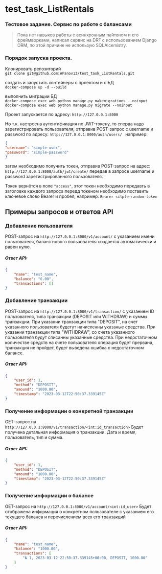 # test_task_ListRentals
### Тестовое задание. Сервис по работе с балансами

> Пока нет навыков работы с асинхронным пайтоном и его фреймворками,
> написал сервис на DRF с использованием Django ORM, 
> по этой причине не использую SQLAlcemistry.

### Порядок запуска проекта.

Клонировать репозиторий  
`git clone git@github.com:APanov13/test_task_ListRentals.git`

создать и запустить контейнеры с проектом и с БД  
`docker-compose up -d --build`

выполнить миграции БД  
`docker-compose exec web python manage.py makemigrations --noinput`  
`docker-compose exec web python manage.py migrate --noinput`

Проект запускается по адресу: `http://127.0.0.1:8000`  

Но т.к. настроена аутентификация по JWT-токену, то сперва надо зарегистрировать пользователя, отправив POST-запрос с username и password по адресу:   `http://127.0.0.1:8000/auth/users/ `
например:  
```json
{
"username": "simple-user", 
"password": "simple-password"
}
```

затем необходимо получить токен, отправив POST-запрос на адрес: `http://127.0.0.1:8000/auth/jwt/create/` передав в запросе username и password зарегистрированного пользователя.

Токен вернётся в поле `"access"`, этот токен необходимо передавть в заголовке каждого запроса передд токеном необходимо поставить ключевое слово Bearer и пробел, например:
`Bearer silple-random-token`

## Примеры запросов и ответов API
### Добавление пользователя
POST-запрос на `http://127.0.0.1:8000/v1/account/` с указанием имени пользователя, баланс нового пользователя создается автоматически и равен нулю.
##### Ответ API:
```json
{
    "name": "test_name",
    "balance": "0.00",
    "transactions": []
}
```

### Добавление транзакции
POST-запрос на `http://127.0.0.1:8000/v1/transaction/` с указанием ID пользователя, типа транзакции (DEPOSIT или WITHDRAW) и суммы транзакции. При указании транзакции типа "DEPOSIT", на счет указанного пользователя будетут начисленны указаные средства. При указании транзакции типа "WITHDRAW", со счета указанного пользователя будут списанны указанные средства. При недостаточном количестве средств на счете пользователя операция будет прервана, транзакция не пройдет, будет выведена ошибка о недостаточном балансе.
##### Ответ API:
```json
{
    "user_id": 1,
    "method": "DEPOSIT",
    "amound": "1000.00",
    "timestamp": "2023-03-12T22:50:37.339145Z"
}
```

### Получение информации о конкретной транзакции
GEТ-запрос на `http://127.0.0.1:8000/v1/transaction/<int:id_transaction>` Будет получена детальная информация о транзакции: Дата и время, пользователь, тип и сумма.
##### Ответ API:
```json
{
    "user_id": 1,
    "method": "DEPOSIT",
    "amound": "1000.00",
    "timestamp": "2023-03-12T22:50:37.339145Z"
}
```
### Получение информации о балансе
GET-запрос на `http://127.0.0.1:8000/v1/account/<int:id_user>` Будет отображена информация о конкретном пользователе с указанием его текущего баланса и перечислением всех его транзакций
##### Ответ API:
```json
{
    "name": "test_name",
    "balance": "1000.00",
    "transactions": [
        "№ 1, 2023-03-12 22:50:37.339145+00:00, DEPOSIT, 1000.00"
    ]
}
```
